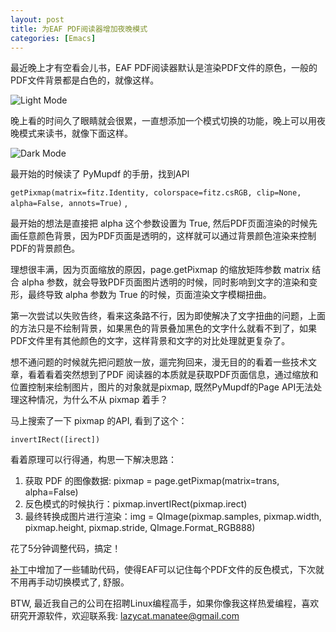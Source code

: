 ```yaml
---
layout: post
title: 为EAF PDF阅读器增加夜晚模式
categories: [Emacs]
---
```


最近晚上才有空看会儿书，EAF PDF阅读器默认是渲染PDF文件的原色，一般的PDF文件背景都是白色的，就像这样。

![Light Mode]({{site.url}}/pics/eaf-pdf-support-inverted-mode/eaf_light_mode.png)

晚上看的时间久了眼睛就会很累，一直想添加一个模式切换的功能，晚上可以用夜晚模式来读书，就像下面这样。

![Dark Mode]({{site.url}}/pics/eaf-pdf-support-inverted-mode/eaf_dark_mode.png)

最开始的时候读了 PyMupdf 的手册，找到API

```getPixmap(matrix=fitz.Identity, colorspace=fitz.csRGB, clip=None, alpha=False, annots=True)``` ,

最开始的想法是直接把 alpha 这个参数设置为 True, 然后PDF页面渲染的时候先画任意颜色背景，因为PDF页面是透明的，这样就可以通过背景颜色渲染来控制PDF的背景颜色。

理想很丰满，因为页面缩放的原因，page.getPixmap 的缩放矩阵参数 matrix 结合 alpha 参数，就会导致PDF页面图片透明的时候，同时影响到文字的渲染和变形，最终导致 alpha 参数为 True 的时候，页面渲染文字模糊扭曲。

第一次尝试以失败告终，看来这条路不行，因为即使解决了文字扭曲的问题，上面的方法只是不绘制背景，如果黑色的背景叠加黑色的文字什么就看不到了，如果PDF文件里有其他颜色的文字，这样背景和文字的对比处理就更复杂了。

想不通问题的时候就先把问题放一放，遛完狗回来，漫无目的的看着一些技术文章，看着看着突然想到了PDF 阅读器的本质就是获取PDF页面信息，通过缩放和位置控制来绘制图片，图片的对象就是pixmap, 既然PyMupdf的Page API无法处理这种情况，为什么不从 pixmap 着手？

马上搜索了一下 pixmap 的API, 看到了这个：

```invertIRect([irect])```

看着原理可以行得通，构思一下解决思路：
1. 获取 PDF 的图像数据: pixmap = page.getPixmap(matrix=trans, alpha=False)
2. 反色模式的时候执行：pixmap.invertIRect(pixmap.irect)
3. 最终转换成图片进行渲染：img = QImage(pixmap.samples, pixmap.width, pixmap.height, pixmap.stride, QImage.Format_RGB888)

花了5分钟调整代码，搞定！

[补丁](https://github.com/manateelazycat/emacs-application-framework/commit/318718bf80f128ba38a678f22a11e2194816245c)中增加了一些辅助代码，使得EAF可以记住每个PDF文件的反色模式，下次就不用再手动切换模式了, 舒服。

BTW, 最近我自己的公司在招聘Linux编程高手，如果你像我这样热爱编程，喜欢研究开源软件，欢迎联系我: lazycat.manatee@gmail.com
